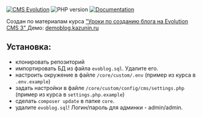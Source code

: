 [![CMS Evolution](https://img.shields.io/badge/CMS-Evolution-brightgreen.svg)](https://github.com/evocms-community/evolution)  ![PHP version](https://img.shields.io/badge/PHP->=v7.4-green.svg?php=7.4) [![Documentation](https://img.shields.io/badge/Documentation-ready-green)](https://github.com/0test/lessons-evolution-blog)

Создан по материалам  курса ["Уроки по созданию блога на Evolution CMS 3"
](https://github.com/0test/lessons-evolution-blog)
Демо: [demoblog.kazunin.ru](http://demoblog.kazunin.ru/)
## Установка:
* клонировать репозиторий
* импортировать БД из файла `evoblog.sql`. Удалите его.
* настроить окружение в файле `/core/custom/.env` (пример из курса в `.env.example`)
* задать настройки в файле `/core/custom/config/cms/settings.php`  (пример из курса в `settings.php.example`)
* сделать `composer update` в папке `core`.
* удалите `evoblog.sql`!
Логин/пароль для админки - admin/admin.

